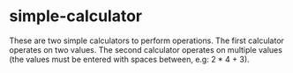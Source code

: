 # simple-calculator
These are two simple calculators to perform operations. The first calculator operates on two values. 
The second calculator operates on multiple values (the values must be entered with spaces between, e.g: 2 * 4 + 3).
